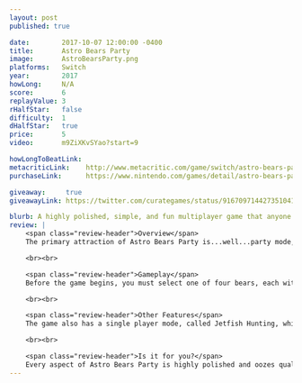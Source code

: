 ```yaml
---
layout: post
published: true

date:        2017-10-07 12:00:00 -0400
title:       Astro Bears Party
image:       AstroBearsParty.png
platforms:   Switch
year:        2017
howLong:     N/A
score:       6
replayValue: 3
rHalfStar:   false
difficulty:  1
dHalfStar:   true
price:       5
video:       m9ZiXKvSYao?start=9

howLongToBeatLink:
metacriticLink:    http://www.metacritic.com/game/switch/astro-bears-party
purchaseLink:      https://www.nintendo.com/games/detail/astro-bears-party-switch

giveaway:     true
giveawayLink: https://twitter.com/curategames/status/916709714427351041

blurb: A highly polished, simple, and fun multiplayer game that anyone can play.
review: |
    <span class="review-header">Overview</span>
    The primary attraction of Astro Bears Party is...well...party mode, which allows 2 to 4 players to select highly detailed, 3D space-bears each with different stats. Players then use the bears to run around a planet, creating colored "ribbons" (lines) for everyone to avoid, much like Tron Lightbikes. Ribbons can be created on the surface of the planet or in the air. If any bear runs into any ribbon, they are eliminated from the round. In each match in party mode, players must reach a certain number of points; the longer you survive, the more points you earn.

    <br><br>

    <span class="review-header">Gameplay</span>
    Before the game begins, you must select one of four bears, each with different stats for speed, turning, jet capacity, and jet regeneration. Following the character selection, the bears are placed on a sphere and begin auto-running, creating ribbons behind them. Players cannot stop or change speed -- they can only turn, jump, and sprint. Turning is handled by the control stick, and feels incredibly smooth and responsive. Jumping can be performed with a tap of the "A" button, and holding down the button will use a bear's jetpack, letting the bear fly in the air while creating a ribbon. With a tap of the "B" button, bears will sprint forward for about a second, before getting dizzy and experiencing a "cool-down". The round ends when only one bear is left alive.

    <br><br>

    <span class="review-header">Other Features</span>
    The game also has a single player mode, called Jetfish Hunting, which is essentially snake on a sphere. The player runs around, collecting Jetfish for points, trying not to run into their own ribbon.

    <br><br>

    <span class="review-header">Is it for you?</span>
    Every aspect of Astro Bears Party is highly polished and oozes quality. From the menus, to the bears, to the gameplay, the entire game was well-thought out well-made. Although there isn't too much content between the two gameplay modes, each of them are a joy to play in short bursts. Grab a couple of friends -- even non-gamers -- and you'll have a blast with party mode. The game breeds competitiveness, strategy, and joy, and everyone will be laughing and competing. The music is great and fits perfectly, and the gameplay is simple enough for anyone to understand. You might not want to play this for hours at a time, but given a short play session here or there, you'll always have a good time. Jetfish Hunting is also a great way to kill a spare few minutes if you have no one to play with. However, the main event is definitely party mode, and if you have some friends to play with, then you won't regret spending $5 on this party game.
---
```

